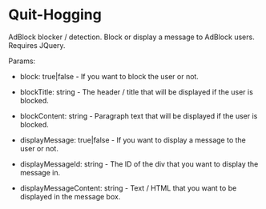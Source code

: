 Quit-Hogging
============

AdBlock blocker / detection. Block or display a message to AdBlock users. Requires JQuery.

Params:

- block: true|false - If you want to block the user or not.

- blockTitle: string - The header / title that will be displayed if the user is blocked.

- blockContent: string - Paragraph text that will be displayed if the user is blocked.

- displayMessage: true|false - If you want to display a message to the user or not.

- displayMessageId: string - The ID of the div that you want to display the message in.

- displayMessageContent: string - Text / HTML that you want to be displayed in the message box.
